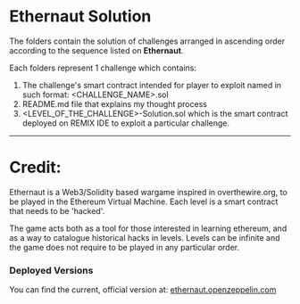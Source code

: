 # Ethernaut Solution
The folders contain the solution of challenges arranged in ascending order according to the sequence listed on **Ethernaut**. 

Each folders represent 1 challenge which contains: <br/> 
1. The challenge's smart contract intended for player to exploit named in such format: <CHALLENGE_NAME>.sol <br/>
2. README.md file that explains my thought process <br/>
3. <LEVEL_OF_THE_CHALLENGE>-Solution.sol which is the smart contract deployed on REMIX IDE to exploit a particular challenge.


_____________________
# Credit:
Ethernaut is a Web3/Solidity based wargame inspired in overthewire.org, to be played in the Ethereum Virtual Machine. Each level is a smart contract that needs to be 'hacked'.

The game acts both as a tool for those interested in learning ethereum, and as a way to catalogue historical hacks in levels. Levels can be infinite and the game does not require to be played in any particular order.

### Deployed Versions

You can find the current, official version at:
[ethernaut.openzeppelin.com](https://ethernaut.openzeppelin.com)


